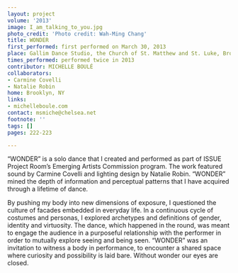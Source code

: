 ```yaml
---
layout: project
volume: '2013'
image: I_am_talking_to_you.jpg
photo_credit: 'Photo credit: Wah-Ming Chang'
title: WONDER
first_performed: first performed on March 30, 2013
place: Gallim Dance Studio, the Church of St. Matthew and St. Luke, Brooklyn, NY
times_performed: performed twice in 2013
contributor: MICHELLE BOULÉ
collaborators:
- Carmine Covelli
- Natalie Robin
home: Brooklyn, NY
links:
- michelleboule.com
contact: msmiche@chelsea.net
footnote: ''
tags: []
pages: 222-223

---
```


“WONDER” is a solo dance that I created and performed as part of ISSUE Project Room’s Emerging Artists Commission program. The work featured sound by Carmine Covelli and lighting design by Natalie Robin. “WONDER” mined the depth of information and perceptual patterns that I have acquired through a lifetime of dance.

By pushing my body into new dimensions of exposure, I questioned the culture of facades embedded in everyday life. In a continuous cycle of costumes and personas, I explored archetypes and definitions of gender, identity and virtuosity. The dance, which happened in the round, was meant to engage the audience in a purposeful relationship with the performer in order to mutually explore seeing and being seen. “WONDER” was an invitation to witness a body in performance, to encounter a shared space where curiosity and possibility is laid bare. Without wonder our eyes are closed.
